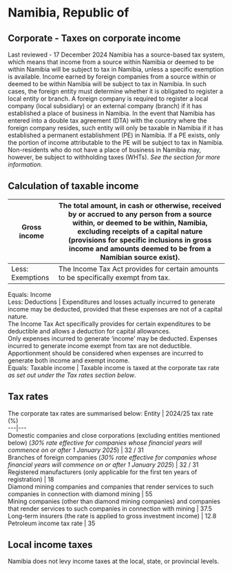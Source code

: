 # Namibia, Republic of
## Corporate - Taxes on corporate income
Last reviewed - 17 December 2024
Namibia has a source-based tax system, which means that income from a source within Namibia or deemed to be within Namibia will be subject to tax in Namibia, unless a specific exemption is available.
Income earned by foreign companies from a source within or deemed to be within Namibia will be subject to tax in Namibia. In such cases, the foreign entity must determine whether it is obligated to register a local entity or branch. A foreign company is required to register a local company (local subsidiary) or an external company (branch) if it has established a place of business in Namibia.
In the event that Namibia has entered into a double tax agreement (DTA) with the country where the foreign company resides, such entity will only be taxable in Namibia if it has established a permanent establishment (PE) in Namibia. If a PE exists, only the portion of income attributable to the PE will be subject to tax in Namibia.
Non-residents who do not have a place of business in Namibia may, however, be subject to withholding taxes (WHTs). _See the section for more information._
## Calculation of taxable income
Gross income | The total amount, in cash or otherwise, received by or accrued to any person from a source within, or deemed to be within, Namibia, excluding receipts of a capital nature (provisions for specific inclusions in gross income and amounts deemed to be from a Namibian source exist).  
---|---  
Less: Exemptions | The Income Tax Act provides for certain amounts to be specifically exempt from tax.  
Equals: Income  
Less: Deductions  | Expenditures and losses actually incurred to generate income may be deducted, provided that these expenses are not of a capital nature.  
The Income Tax Act specifically provides for certain expenditures to be deductible and allows a deduction for capital allowances.  
Only expenses incurred to generate ‘income’ may be deducted. Expenses incurred to generate income exempt from tax are not deductible. Apportionment should be considered when expenses are incurred to generate both income and exempt income.  
Equals: Taxable income | Taxable income is taxed at the corporate tax rate _as set out under the Tax rates section below_.  
## Tax rates
The corporate tax rates are summarised below:
Entity | 2024/25 tax rate (%)  
---|---  
Domestic companies and close corporations (excluding entities mentioned below) (_30% rate effective for companies whose financial years will commence on or after 1 January 2025_) | 32 / 31  
Branches of foreign companies (_30% rate effective for companies whose financial years will commence on or after 1 January 2025_) | 32 / 31  
Registered manufacturers (only applicable for the first ten years of registration) | 18  
Diamond mining companies and companies that render services to such companies in connection with diamond mining | 55  
Mining companies (other than diamond mining companies) and companies that render services to such companies in connection with mining | 37.5  
Long-term insurers (the rate is applied to gross investment income) | 12.8  
Petroleum income tax rate | 35  
## Local income taxes
Namibia does not levy income taxes at the local, state, or provincial levels.
